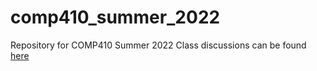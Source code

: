 # comp410_summer_2022
Repository for COMP410 Summer 2022
Class discussions can be found [here](https://github.com/orgs/NCATComp410/teams/comp410summer2022class/discussions) 

